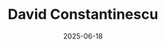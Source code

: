 ---
title: "David Constantinescu"
summary: "Genius Romanian AI Engineer"
image: "/images/friends/david.jpg"
badges: ["Developer", "AI Guy", "Party Animal", "Charming", "Handsome"]
links:
  - icon: "fab fa-github"
    url: "https://github.com/alice"
  - icon: "fas fa-globe"
    url: "https://alice.dev"
date: 2025-06-18
---